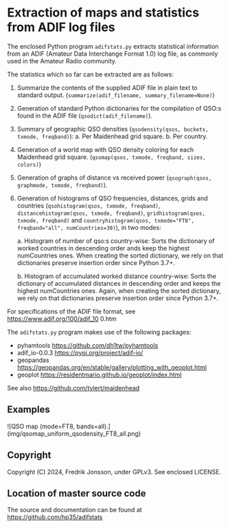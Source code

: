 # Extraction of maps and statistics from ADIF log files

The enclosed Python program `adifstats.py` extracts statistical information
from an ADIF (Amateur Data Interchange Format 1.0) log file, as commonly used
in the Amateur Radio community.

The statistics which so far can be extracted are as follows:

  1. Summarize the contents of the supplied ADIF file in plain text to standard
     output. (`summarize(adif_filename, summary_filename=None)`)

  2. Generation of standard Python dictionaries for the compilation of QSO:s
     found in the ADIF file (`qsodict(adif_filename)`).

  3. Summary of geographic QSO densities (`qsodensity(qsos, buckets, txmode,
     freqband)`):
        a. Per Maidenhead grid square.
        b. Per country.

  4. Generation of a world map with QSO density coloring for each Maidenhead
     grid square. (`qsomap(qsos, txmode, freqband, sizes, colors)`)

  5. Generation of graphs of distance vs received power (`qsograph(qsos,
     graphmode, txmode, freqband)`).

  6. Generation of histograms of QSO frequencies, distances, grids and
     countries (`qsohistogram(qsos, txmode, freqband)`,
     `distancehistogram(qsos, txmode, freqband)`,
     `gridhistogram(qsos, txmode, freqband)` and
     `countryhistogram(qsos, txmode="FT8", freqband="all", numCountries=30)`),
     in two modes:

        a. Histogram of number of qso:s country-wise:
           Sorts the dictionary of worked countries in descending order
           ands keep the highest numCountries ones. When creating the
           sorted dictionary, we rely on that dictionaries preserve
           insertion order since Python 3.7+.

        b. Histogram of accumulated worked distance country-wise:
           Sorts the dictionary of accumulated distances in descending
           order and keeps the highest numCountries ones. Again, when
           creating the sorted dictionary, we rely on that dictionaries
           preserve insertion order since Python 3.7+.

For specifications of the ADIF file format, see https://www.adif.org/100/adif_10
0.htm

The `adifstats.py` program makes use of the following packages:
   * pyhamtools       https://github.com/dh1tw/pyhamtools 
   * adif_io-0.0.3    https://pypi.org/project/adif-io/
   * geopandas  https://geopandas.org/en/stable/gallery/plotting_with_geoplot.html
   * geoplot    https://residentmario.github.io/geoplot/index.html

See also https://github.com/tylert/maidenhead

## Examples

![QSO map (mode=FT8, bands=all).]
(img/qsomap_uniform_qsodensity_FT8_all.png)

## Copyright
Copyright (C) 2024, Fredrik Jonsson, under GPLv3. See enclosed LICENSE.

## Location of master source code
The source and documentation can be found at https://github.com/hp35/adifstats
